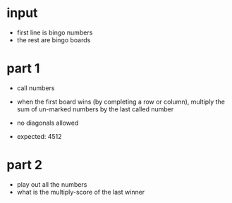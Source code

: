 # input
- first line is bingo numbers
- the rest are bingo boards

# part 1
- call numbers
- when the first board wins (by completing a row or column), multiply the sum of un-marked numbers by the last called number
- no diagonals allowed

- expected: 4512

# part 2
- play out all the numbers
- what is the multiply-score of the last winner